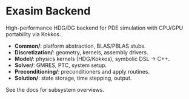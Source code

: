 # Exasim Backend

High-performance HDG/DG backend for PDE simulation with CPU/GPU portability via Kokkos.

- **Common/**: platform abstraction, BLAS/PBLAS stubs.
- **Discretization/**: geometry, kernels, assembly drivers.
- **Model/**: physics kernels (HDG/Kokkos), symbolic DSL → C++.
- **Solver/**: GMRES, PTC, system setup.
- **Preconditioning/**: preconditioners and apply routines.
- **Solution/**: state storage, time stepping, output.

See the docs for subsystem overviews.


